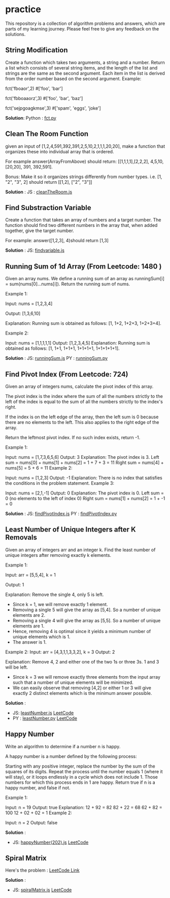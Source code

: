 # practice
This repository is a collection of algorithm problems and answers, which are parts of my learning journey. Please feel free to give any feedback on the solutions. 

##  String Modification
Create a function which takes two arguments, a string and a number. Return a list which consists of several string items, and the length of the list and strings are the same as the second argument. Each item in the list is derived from the order number based on the second argument. 
Example:

fct('fboaor',2) #['foo', 'bar']

fct('fbboaaorz',3) #['foo', 'bar', 'baz']

fct('sejpgoagkmse',3) #['spam', 'eggs', 'joke']

**Solution**: 
Python : [fct.py](./fct.py "Solution in Py")

## Clean The Room Function
given an input of [1,2,4,591,392,391,2,5,10,2,1,1,1,20,20], make a function that organizes these into individual array that is ordered. 

For example answer(ArrayFromAbove) should return: [[1,1,1,1],[2,2,2], 4,5,10,[20,20], 391, 392,591]. 


Bonus: Make it so it organizes strings differently from number types. 
i.e. [1, "2", "3", 2] should return [[1,2], ["2", "3"]]

**Solution** : 
JS : [cleanTheRoom.js](./cleanTheRoom.js "Solution in JS")

##  Find Substraction Variable
Create a function that takes an array of numbers and a target number. The function should find two different numbers in the array that, when added together, give the target number.

For example: answer([1,2,3], 4)should return [1,3]

**Solution** : 
JS: [findvariable.js](./findvariable.js "Solution in JS")

##  Running Sum of 1d Array (From Leetcode: 1480 )
Given an array nums. We define a running sum of an array as runningSum[i] = sum(nums[0]…nums[i]). Return the running sum of nums.

Example 1:

Input: nums = [1,2,3,4]

Output: [1,3,6,10]

Explanation: Running sum is obtained as follows: [1, 1+2, 1+2+3, 1+2+3+4].

Example 2:

Input: nums = [1,1,1,1,1]
Output: [1,2,3,4,5]
Explanation: Running sum is obtained as follows: [1, 1+1, 1+1+1, 1+1+1+1, 1+1+1+1+1].

**Solution** : 
JS: [runningSum.js](./runningSum.js "Solution in JS")
PY : [runningSum.py](./runningSum.py "Solution in PY")

##  Find Pivot Index (From Leetcode: 724)
Given an array of integers nums, calculate the pivot index of this array.

The pivot index is the index where the sum of all the numbers strictly to the left of the index is equal to the sum of all the numbers strictly to the index's right.

If the index is on the left edge of the array, then the left sum is 0 because there are no elements to the left. This also applies to the right edge of the array.

Return the leftmost pivot index. If no such index exists, return -1.

Example 1:

Input: nums = [1,7,3,6,5,6]
Output: 3
Explanation:
The pivot index is 3.
Left sum = nums[0] + nums[1] + nums[2] = 1 + 7 + 3 = 11
Right sum = nums[4] + nums[5] = 5 + 6 = 11
Example 2:

Input: nums = [1,2,3]
Output: -1
Explanation:
There is no index that satisfies the conditions in the problem statement.
Example 3:

Input: nums = [2,1,-1]
Output: 0
Explanation:
The pivot index is 0.
Left sum = 0 (no elements to the left of index 0)
Right sum = nums[1] + nums[2] = 1 + -1 = 0

**Solution** :
JS: [findPivotIndex.js](./findPivotIndex.js "Solution in JS")
PY : [findPivotIndex.py](./findPivotIndex.py "Solution in PY")

## Least Number of Unique Integers after K Removals

Given an array of integers arr and an integer k. Find the least number of unique integers after removing exactly k elements.

Example 1:

Input: arr = [5,5,4], k = 1

Output: 1

Explanation: Remove the single 4, only 5 is left.
- Since k = 1, we will remove exactly 1 element.
- Removing a single 5 will give the array as [5,4]. So a number of unique elements are 2.
- Removing a single 4 will give the array as [5,5]. So a number of unique elements are 1.
- Hence, removing 4 is optimal since it yields a minimum number of unique elements which is 1.
- The answer is 1.

Example 2:
Input: arr = [4,3,1,1,3,3,2], k = 3
Output: 2

Explanation: Remove 4, 2 and either one of the two 1s or three 3s. 1 and 3 will be left.
- Since k = 3 we will remove exactly three elements from the input array such that a number of unique elements will be minimized.
- We can easily observe that removing [4,2] or either 1 or 3 will give exactly 2 distinct elements which is the minimum answer possible.

**Solution** :
- JS: [leastNumber.js](./leastNumber.js "Solution in JS") [LeetCode](https://leetcode.com/submissions/detail/796046055/)
- PY : [leastNumber.py](./leastNumber.py "Solution in PY") [LeetCode](https://leetcode.com/submissions/detail/796093250/)

## Happy Number

Write an algorithm to determine if a number n is happy.

A happy number is a number defined by the following process:

Starting with any positive integer, replace the number by the sum of the squares of its digits.
Repeat the process until the number equals 1 (where it will stay), or it loops endlessly in a cycle which does not include 1.
Those numbers for which this process ends in 1 are happy.
Return true if n is a happy number, and false if not.

 

Example 1:

Input: n = 19
Output: true
Explanation:
12 + 92 = 82
82 + 22 = 68
62 + 82 = 100
12 + 02 + 02 = 1
Example 2:

Input: n = 2
Output: false

**Solution** :

- JS: [happyNumber(202).js](./happyNumber(202).js "Solution in JS") [LeetCode](https://leetcode.com/problems/happy-number/submissions/884304280/)

## Spiral Matrix

Here's the problem : [LeetCode Link](https://leetcode.com/problems/spiral-matrix/description/)

**Solution** :
- JS: [spiralMatrix.js](./spiralMatrix.js "Solution in JS") [LeetCode](https://leetcode.com/problems/spiral-matrix/submissions/884510889/)
